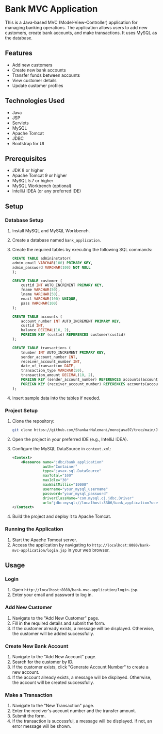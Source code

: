 # Bank MVC Application

This is a Java-based MVC (Model-View-Controller) application for managing banking operations. The application allows users to add new customers, create bank accounts, and make transactions. It uses MySQL as the database.

## Features

- Add new customers
- Create new bank accounts
- Transfer funds between accounts
- View customer details
- Update customer profiles

## Technologies Used

- Java
- JSP
- Servlets
- MySQL
- Apache Tomcat
- JDBC
- Bootstrap for UI

## Prerequisites

- JDK 8 or higher
- Apache Tomcat 9 or higher
- MySQL 5.7 or higher
- MySQL Workbench (optional)
- IntelliJ IDEA (or any preferred IDE)

## Setup

### Database Setup

1. Install MySQL and MySQL Workbench.
2. Create a database named `bank_application`.
3. Create the required tables by executing the following SQL commands:

    ```sql
    CREATE TABLE admininstator(
    admin_email VARCHAR(100) PRIMARY KEY,
    admin_password VARCHAR(100) NOT NULL
    );

    CREATE TABLE customer (
        custid INT AUTO_INCREMENT PRIMARY KEY,
        fname VARCHAR(50),
        lname VARCHAR(50),
        email VARCHAR(100) UNIQUE,
        pass VARCHAR(100)
    );

    CREATE TABLE accounts (
        account_number INT AUTO_INCREMENT PRIMARY KEY,
        custid INT,
        balance DECIMAL(10, 2),
        FOREIGN KEY (custid) REFERENCES customer(custid)
    );

    CREATE TABLE transactions (
        tnumber INT AUTO_INCREMENT PRIMARY KEY,
        sender_account_number INT,
        receiver_account_number INT,
        date_of_transaction DATE,
        transaction_type VARCHAR(50),
        transaction_amount DECIMAL(10, 2),
        FOREIGN KEY (sender_account_number) REFERENCES accounts(account_number),
        FOREIGN KEY (receiver_account_number) REFERENCES accounts(account_number)
    );
    ```

4. Insert sample data into the tables if needed.

### Project Setup

1. Clone the repository:

    ```bash
    git clone https://github.com/ShankarHalemani/monojava07/tree/main/JSP%20and%20Servlets/Bank-Application-Mini-Project
    ```

2. Open the project in your preferred IDE (e.g., IntelliJ IDEA).

3. Configure the MySQL DataSource in `context.xml`:

    ```xml
    <Context>
        <Resource name="jdbc/bank_application"
                  auth="Container"
                  type="javax.sql.DataSource"
                  maxTotal="100"
                  maxIdle="30"
                  maxWaitMillis="10000"
                  username="your_mysql_username"
                  password="your_mysql_password"
                  driverClassName="com.mysql.cj.jdbc.Driver"
                  url="jdbc:mysql://localhost:3306/bank_application?useSSL=false"/>
    </Context>
    ```

4. Build the project and deploy it to Apache Tomcat.

### Running the Application

1. Start the Apache Tomcat server.
2. Access the application by navigating to `http://localhost:8080/bank-mvc-application/login.jsp` in your web browser.

## Usage

### Login

1. Open `http://localhost:8080/bank-mvc-application/login.jsp`.
2. Enter your email and password to log in.

### Add New Customer

1. Navigate to the "Add New Customer" page.
2. Fill in the required details and submit the form.
3. If the customer already exists, a message will be displayed. Otherwise, the customer will be added successfully.

### Create New Bank Account

1. Navigate to the "Add New Account" page.
2. Search for the customer by ID.
3. If the customer exists, click "Generate Account Number" to create a new account.
4. If the account already exists, a message will be displayed. Otherwise, the account will be created successfully.

### Make a Transaction

1. Navigate to the "New Transaction" page.
2. Enter the receiver's account number and the transfer amount.
3. Submit the form.
4. If the transaction is successful, a message will be displayed. If not, an error message will be shown.
